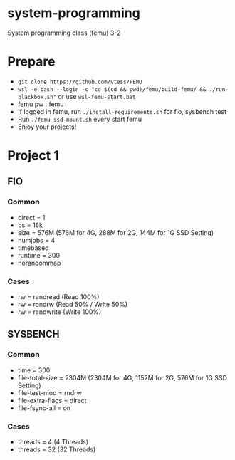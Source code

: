 # system-programming
System programming class (femu) 3-2

# Prepare
- `git clone https://github.com/vtess/FEMU`
- `wsl -e bash --login -c "cd $(cd && pwd)/femu/build-femu/ && ./run-blackbox.sh"` or use `wsl-femu-start.bat`
- femu pw : femu
- If logged in femu, run `./install-requirements.sh` for fio, sysbench test
- Run `./femu-ssd-mount.sh` every start femu
- Enjoy your projects!

# Project 1

## FIO

### Common
- direct = 1
- bs = 16k
- size = 576M (576M for 4G, 288M for 2G, 144M for 1G SSD Setting)
- numjobs = 4
- timebased
- runtime = 300
- norandommap
### Cases
- rw = randread (Read 100%)
- rw = randrw (Read 50% / Write 50%)
- rw = randwrite (Write 100%)

## SYSBENCH

### Common
- time = 300
- file-total-size = 2304M (2304M for 4G, 1152M for 2G, 576M for 1G SSD Setting)
- file-test-mod = rndrw
- file-extra-flags = direct
- file-fsync-all = on
### Cases
- threads = 4 (4 Threads)
- threads = 32 (32 Threads)
